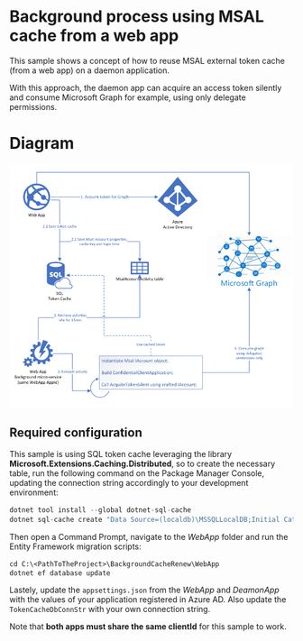 # Background process using MSAL cache from a web app

This sample shows a concept of how to reuse MSAL external token cache (from a web app) on a daemon application. 

With this approach, the daemon app can acquire an access token silently and consume Microsoft Graph for example, using only delegate permissions.

# Diagram

![Overview](./diagram.png)

## Required configuration

This sample is using SQL token cache leveraging the library **Microsoft.Extensions.Caching.Distributed**, so to create the necessary table, run the following command on the Package Manager Console, updating the connection string accordingly to your development environment:

```c#
dotnet tool install --global dotnet-sql-cache
dotnet sql-cache create "Data Source=(localdb)\MSSQLLocalDB;Initial Catalog=MY_TOKEN_CACHE_DATABASE;Integrated Security=True;" dbo TokenCache
```

Then open a Command Prompt, navigate to the *WebApp* folder and run the Entity Framework migration scripts:

```ph
cd C:\<PathToTheProject>\BackgroundCacheRenew\WebApp
dotnet ef database update
```

Lastely, update the `appsettings.json` from the *WebApp* and *DeamonApp* with the values of your application registered in Azure AD. Also update the `TokenCacheDbConnStr` with your own connection string.

Note that **both apps must share the same clientId** for this sample to work.
